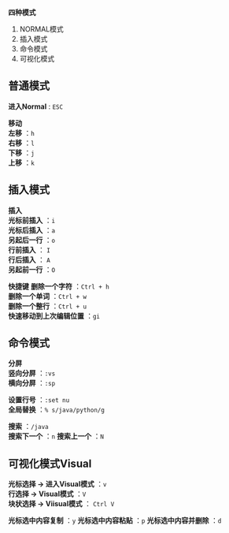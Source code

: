 **四种模式**
1. NORMAL模式
2. 插入模式
3. 命令模式
4. 可视化模式


## 普通模式
**进入Normal** : `ESC`

**移动**  
**左移** ：`h`  
**右移** ：`l`  
**下移** ：`j`  
**上移** ：`k`  




## 插入模式

**插入**  
**光标前插入** ：`i`  
**光标后插入** ：`a`  
**另起后一行** ：`o`  
**行前插入** ：  `I`  
**行后插入** ：  `A`  
**另起前一行** ：`O`  

**快捷键**
**删除一个字符** ：`Ctrl + h`  
**删除一个单词** ：`Ctrl + w`  
**删除一个整行** ：`Ctrl + u`  
**快速移动到上次编辑位置** ：`gi`


## 命令模式

**分屏**  
**竖向分屏** ：`:vs`  
**横向分屏** ：`:sp`  

**设置行号** ：`:set nu`  
**全局替换** ：`% s/java/python/g`  
<!-- (%表示全部，s表示替换，java -> python，/g表示全局替换) -->  
**搜索** ：`/java`  
**搜索下一个** ：`n`
**搜索上一个** ：`N`


## 可视化模式Visual
**光标选择 -> 进入Visual模式** ：`v`  <!-- Visual -->  
**行选择 -> Visual模式** ：`V` <!-- Visual Line -->  
**块状选择 -> Viisual模式** ： `Ctrl V`  

**光标选中内容复制** ：`y`
**光标选中内容粘贴** ：`p`
**光标选中内容并删除** ：`d`  





















